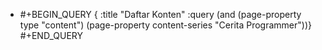 - #+BEGIN_QUERY
  {
  :title "Daftar Konten"
  :query (and
  (page-property type "content")
  (page-property content-series "Cerita Programmer"))}
  #+END_QUERY
